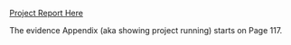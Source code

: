 [Project Report Here](https://drive.google.com/file/d/0B92btHN0z6KmWjlKZjdFTU9uSm9sVmxJaEVzOWVpNENjcVlF/view?usp=sharing&resourcekey=0-cTqvE7e9Ix5Djq81-ToMdw)

The evidence Appendix (aka showing project running) starts on Page 117.
